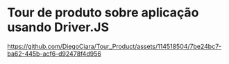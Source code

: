 # Tour de produto sobre aplicação usando Driver.JS



https://github.com/DiegoCiara/Tour_Product/assets/114518504/7be24bc7-ba62-445b-acf6-d92478f4d956

